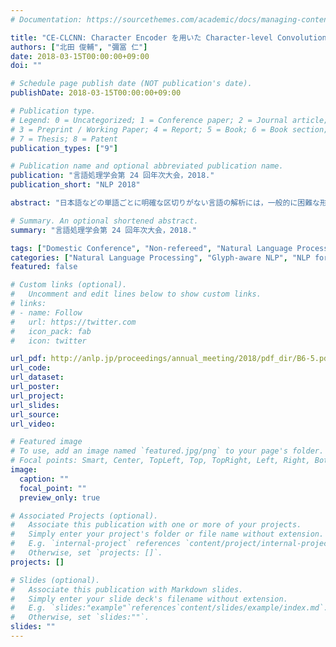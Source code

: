 ```yaml
---
# Documentation: https://sourcethemes.com/academic/docs/managing-content/

title: "CE-CLCNN: Character Encoder を用いた Character-level Convolutional Neural Networks によるテキスト分類"
authors: ["北田 俊輔", "彌冨 仁"]
date: 2018-03-15T00:00:00+09:00
doi: ""

# Schedule page publish date (NOT publication's date).
publishDate: 2018-03-15T00:00:00+09:00

# Publication type.
# Legend: 0 = Uncategorized; 1 = Conference paper; 2 = Journal article;
# 3 = Preprint / Working Paper; 4 = Report; 5 = Book; 6 = Book section;
# 7 = Thesis; 8 = Patent
publication_types: ["9"]

# Publication name and optional abbreviated publication name.
publication: "言語処理学会第 24 回年次大会，2018."
publication_short: "NLP 2018"

abstract: "日本語などの単語ごとに明確な区切りがない言語の解析には，一般的に困難な形態素解析を実施した後，それらに対する適切な埋め込みが必要である．また，過学習を抑えるための data augmentation を自然言語処理に適用する場合，意味の解析を要するため通常簡単ではない．本研究ではこれらの問題を低減させ，文書分類を行える end-to-end モデルである character encoder character-levelconvolutional neural networks (CE-CLCNN) を提案する．CE-CLCNN は，解析する文の各文字を画像として扱うことで，文字の形態に着目した優れた埋め込みを実現するだけでなく，画像認識分野の data augmentation が適用可能となる．また，CNN の持つ卓越した学習能力を文書解析に活かせるため，優良な文書解析能力が実現できる．本報告では，CE-CLCNN が公開されているデータセットに対して state-of-the-art の認識精度を実現した．加えて本稿では CE-CLCNN が文書分類を行う際，解析対象のどの部分に着目しているかについても可視化を行って考察した．"

# Summary. An optional shortened abstract.
summary: "言語処理学会第 24 回年次大会，2018."

tags: ["Domestic Conference", "Non-refereed", "Natural Language Processing", "ANLP"]
categories: ["Natural Language Processing", "Glyph-aware NLP", "NLP for Asian Languages"]
featured: false

# Custom links (optional).
#   Uncomment and edit lines below to show custom links.
# links:
# - name: Follow
#   url: https://twitter.com
#   icon_pack: fab
#   icon: twitter

url_pdf: http://anlp.jp/proceedings/annual_meeting/2018/pdf_dir/B6-5.pdf
url_code:
url_dataset:
url_poster:
url_project:
url_slides:
url_source:
url_video:

# Featured image
# To use, add an image named `featured.jpg/png` to your page's folder.
# Focal points: Smart, Center, TopLeft, Top, TopRight, Left, Right, BottomLeft, Bottom, BottomRight.
image:
  caption: ""
  focal_point: ""
  preview_only: true

# Associated Projects (optional).
#   Associate this publication with one or more of your projects.
#   Simply enter your project's folder or file name without extension.
#   E.g. `internal-project` references `content/project/internal-project/index.md`.
#   Otherwise, set `projects: []`.
projects: []

# Slides (optional).
#   Associate this publication with Markdown slides.
#   Simply enter your slide deck's filename without extension.
#   E.g. `slides:"example"`references`content/slides/example/index.md`.
#   Otherwise, set `slides:""`.
slides: ""
---
```

